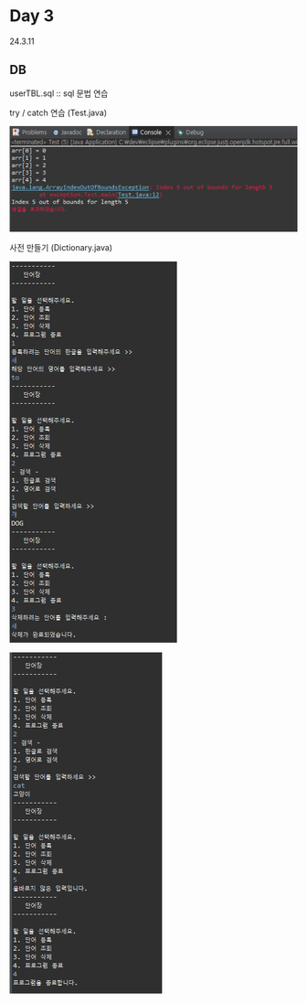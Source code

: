 # Day 3
24.3.11

## DB

userTBL.sql :: sql 문법 연습

try / catch 연습 (Test.java)

![이미지](./img/test.PNG)

사전 만들기 (Dictionary.java)

![이미지](./img/dic1.PNG)

![이미지](./img/dic2.PNG)
